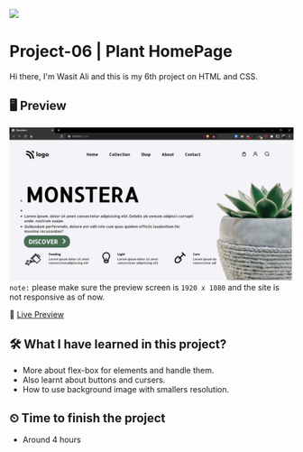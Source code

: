 ![](https://img.shields.io/badge/Technologies-HTML--CSS-orange)

# Project-06 | Plant HomePage

Hi there,
I'm Wasit Ali and this is my 6th project on HTML and CSS.

## 🖥 Preview

![](./photos/2022-10-14-12-18-29.png)
`note:` please make sure the preview screen is `1920 x 1080` and the site is not responsive as of now.

🚀 [Live Preview](https://live-class-project-06-mauve.vercel.app/)

## 🛠️ What I have learned in this project?

- More about flex-box for elements and handle them.
- Also learnt about buttons and cursers.
- How to use background image with smallers resolution.

## ⏲ Time to finish the project

- Around 4 hours
